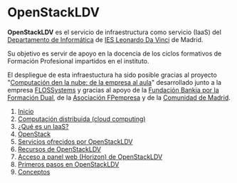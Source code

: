 # OpenStackLDV

**OpenStackLDV** es el servicio de infraestructura como servicio (IaaS) del [Departamento de Informática](https://www.informaticaldv.com/) de [IES Leonardo Da Vinci](http://www.iesleonardo.com) de Madrid.

Su objetivo es servir de apoyo en la docencia de los ciclos formativos de Formación Profesional impartidos en el instituto.

El despliegue de esta infraestuctura ha sido posible gracias al proyecto "[Computación den la nube: de la empresa al aula](https://cloud.informaticaldv.com/)" desarrollado junto a la empresa  [FLOSSystems](https://flossystems.com/) y gracias al apoyo de la [Fundación Bankia por la Formación Dual](https://www.dualizabankia.com), de la [Asociación FPempresa](http://fpempresa.net/) y de la [Comunidad de Madrid](http://www.comunidad.madrid/servicios/educacion/formacion-profesional).

1. [Inicio](docs/README.md)
2. [Computación distribuida (cloud computing)](docs/02-Cloud/Cloud.md)
3. [¿Qué es un IaaS?](docs/03-IaaS/IaaS.md)
4. [OpenStack](docs/04-OpenStack/OpenStack.md)
5. [Servicios ofrecidos por OpenStackLDV](docs/05-Servicios/Servicios.md)
6. [Recursos de OpenStackLDV](docs/06-Recursos/Recursos.md)
7. [Acceso a panel web (Horizon) de OpenStackLDV](docs/07-Acceso/Acceso.md)
8. [Primeros pasos en OpenStackLDV](docs/08-PrimerosPasos/PrimerosPasos.md)
9. [Conceptos](docs/09-Conceptos/Conceptos.md)
